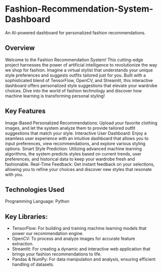 # Fashion-Recommendation-System-Dashboard
An AI-powered dashboard for personalized fashion recommendations.

## Overview
Welcome to the Fashion Recommendation System! This cutting-edge project harnesses the power of artificial intelligence to revolutionize the way we shop for fashion. Imagine a virtual stylist that understands your unique style preferences and suggests outfits tailored just for you. Built with a sophisticated blend of TensorFlow, OpenCV, and Streamlit, this interactive dashboard offers personalized style suggestions that elevate your wardrobe choices. Dive into the world of fashion technology and discover how machine learning is transforming personal styling!

## Key Features
Image-Based Personalized Recommendations: Upload your favorite clothing images, and let the system analyze them to provide tailored outfit suggestions that match your style.
Interactive User Dashboard: Enjoy a seamless user experience with an intuitive dashboard that allows you to input preferences, view recommendations, and explore various styling options.
Smart Style Prediction: Utilizing advanced machine learning algorithms, the system predicts styles based on current trends, user preferences, and historical data to keep your wardrobe fresh and fashionable.
Real-Time Feedback: Get instant feedback on your selections, allowing you to refine your choices and discover new styles that resonate with you.

## Technologies Used
Programming Language: Python

## Key Libraries:
- TensorFlow: For building and training machine learning models that power our recommendation engine.
- OpenCV: To process and analyze images for accurate feature extraction.
- Streamlit: For creating a dynamic and interactive web application that brings your fashion recommendations to life.
- Pandas & NumPy: For data manipulation and analysis, ensuring efficient handling of datasets.
